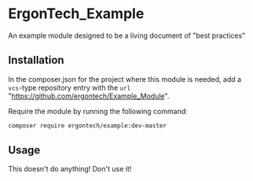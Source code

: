 # ErgonTech_Example

An example module designed to be a living document of "best practices"

## Installation

In the composer.json for the project where this module is needed, add a `vcs`-type repository entry with the `url` "https://github.com/ergontech/Example_Module".

Require the module by running the following command:
```bash
composer require ergontech/example:dev-master
```

## Usage

This doesn't do anything! Don't use it!